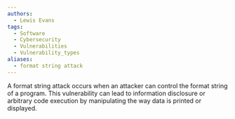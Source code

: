 ```yaml
---
authors:
  - Lewis Evans
tags:
  - Software
  - Cybersecurity
  - Vulnerabilities
  - Vulnerability_types
aliases:
  - format string attack
---
```

A format string attack occurs when an attacker can control the format string of a program. This vulnerability can lead to information disclosure or arbitrary code execution by manipulating the way data is printed or displayed.